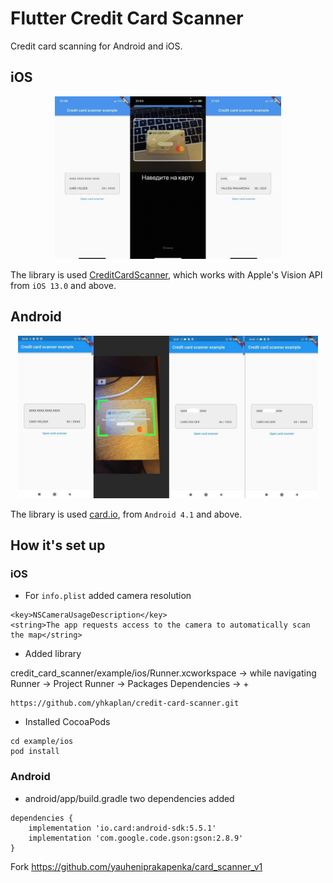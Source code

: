 
# Flutter Credit Card Scanner

Credit card scanning for Android and iOS.

## iOS

<p align="center">
  <p style="text-align:center;"><img src=".github/images/ios.jpg" height=260>
</p>

The library is used [CreditCardScanner](https://github.com/yhkaplan/credit-card-scanner), which works with Apple's Vision API from `iOS 13.0` and above.

## Android

<p align="center">
  <p style="text-align:center;"><img src=".github/images/android.jpg" height=260>
</p>

The library is used [card.io](https://github.com/card-io/card.io-Android-SDK), from `Android 4.1` and above.

## How it's set up

### iOS

- For `info.plist` added camera resolution
```
<key>NSCameraUsageDescription</key>
<string>The app requests access to the camera to automatically scan the map</string>
```
- Added library

credit_card_scanner/example/ios/Runner.xcworkspace -> while navigating Runner -> Project Runner -> Packages Dependencies -> +

```
https://github.com/yhkaplan/credit-card-scanner.git
```

- Installed CocoaPods
```
cd example/ios
pod install
```

### Android

- android/app/build.gradle two dependencies added
```
dependencies {
    implementation 'io.card:android-sdk:5.5.1'        
    implementation 'com.google.code.gson:gson:2.8.9'
}
```

Fork https://github.com/yauheniprakapenka/card_scanner_v1
